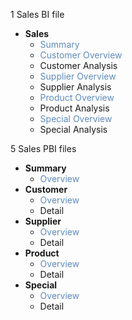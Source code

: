 1 Sales BI file
- **Sales**
	- <span style="color:#5E8BBA">Summary</span>
	- <span style="color:#5E8BBA">Customer Overview</span>
	- Customer Analysis
	- <span style="color:#5E8BBA">Supplier Overview</span>
	- Supplier Analysis
	- <span style="color:#5E8BBA">Product Overview</span>
	- Product Analysis
	- <span style="color:#5E8BBA">Special Overview</span>
	- Special Analysis

5 Sales PBI files
- **Summary**
	- <span style="color:#5E8BBA">Overview</span>
- **Customer**
	- <span style="color:#5E8BBA">Overview</span>
	- Detail
- **Supplier**
	- <span style="color:#5E8BBA">Overview</span>
	- Detail
- **Product**
	- <span style="color:#5E8BBA">Overview</span>
	- Detail
- **Special**
	- <span style="color:#5E8BBA">Overview</span>
	- Detail
